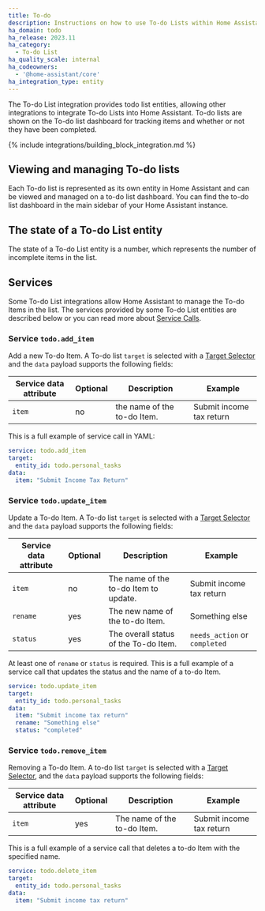```yaml
---
title: To-do
description: Instructions on how to use To-do Lists within Home Assistant.
ha_domain: todo
ha_release: 2023.11
ha_category:
  - To-do List
ha_quality_scale: internal
ha_codeowners:
  - '@home-assistant/core'
ha_integration_type: entity
---
```


The To-do List integration provides todo list entities, allowing other integrations
to integrate To-do Lists into Home Assistant. To-do lists are shown on the To-do list
dashboard for tracking items and whether or not they have been completed.

{% include integrations/building_block_integration.md %}

## Viewing and managing To-do lists

Each To-do list is represented as its own entity in Home Assistant and can be
viewed and managed on a to-do list dashboard. You can find the to-do list dashboard
in the main sidebar of your Home Assistant instance.

## The state of a To-do List entity

The state of a To-do List entity is a number, which represents the number of
incomplete items in the list.


## Services

Some To-do List integrations allow Home Assistant to manage the To-do Items in the list. The
services provided by some To-do List entities are described below or you can read more about [Service Calls](/docs/scripts/service-calls/).

### Service `todo.add_item`

Add a new To-do Item. A To-do list `target` is selected with a [Target Selector](/docs/blueprint/selectors/#target-selector) and the `data` payload supports the following fields:

| Service data attribute | Optional | Description | Example |
| ---------------------- | -------- | ----------- | --------|
| `item` | no | the name of the to-do Item. | Submit income tax return

This is a full example of service call in YAML:

```yaml
service: todo.add_item
target:
  entity_id: todo.personal_tasks
data:
  item: "Submit Income Tax Return"
```

### Service `todo.update_item`

Update a To-do Item. A To-do list `target` is selected with a [Target Selector](/docs/blueprint/selectors/#target-selector) and the `data` payload supports the following fields:

| Service data attribute | Optional | Description | Example |
| ---------------------- | -------- | ----------- | --------|
| `item` | no | The name of the to-do Item to update. | Submit income tax return
| `rename` | yes | The new name of the to-do Item. | Something else
| `status` | yes | The overall status of the To-do Item. |  `needs_action` or `completed`

At least one of `rename` or `status` is required. This is a full example of
a service call that updates the status and the name of a to-do Item.

```yaml
service: todo.update_item
target:
  entity_id: todo.personal_tasks
data:
  item: "Submit income tax return"
  rename: "Something else"
  status: "completed"
```

### Service `todo.remove_item`

Removing a To-do Item. A to-do list `target` is selected with a [Target Selector](/docs/blueprint/selectors/#target-selector), and the `data` payload supports the following fields:

| Service data attribute | Optional | Description | Example |
| ---------------------- | -------- | ----------- | --------|
| `item` | yes | The name of the to-do Item. | Submit income tax return

This is a full example of a service call that deletes a to-do Item with the specified name.

```yaml
service: todo.delete_item
target:
  entity_id: todo.personal_tasks
data:
  item: "Submit income tax return"
```
